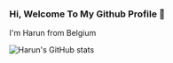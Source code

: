 ### Hi, Welcome To My Github Profile 👋

I'm Harun from Belgium 

![Harun's GitHub stats](https://github-readme-stats.vercel.app/api?username=hrnsykk&show_icons=true&theme=radical)

<!--
**hrnsykk/hrnsykk** is a ✨ _special_ ✨ repository because its `README.md` (this file) appears on your GitHub profile.

Here are some ideas to get you started:

- 🔭 I’m currently working on ...
- 🌱 I’m currently learning ...
- 👯 I’m looking to collaborate on ...
- 🤔 I’m looking for help with ...
- 💬 Ask me about ...
- 📫 How to reach me: ...
- 😄 Pronouns: ...
- ⚡ Fun fact: ...
-->
